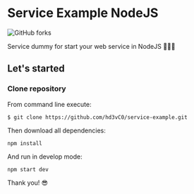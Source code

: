 # Service Example NodeJS

![GitHub forks](https://img.shields.io/github/forks/hd3vc0/service-example?style=social) 

Service dummy for start your web service in NodeJS 👨🏻‍💻

## **Let's started**

### Clone repository
From command line execute:
```
$ git clone https://github.com/hd3vC0/service-example.git
```

Then download all dependencies:

```
npm install
```

And run in develop mode:

```
npm start dev
```

Thank you! 😎